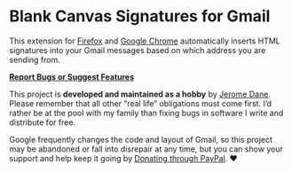 Blank Canvas Signatures for Gmail
============================

This extension for [Firefox](https://addons.mozilla.org/en-US/firefox/addon/blank-canvas-gmail-signatures/) and [Google Chrome](https://chrome.google.com/webstore/detail/ijdoblggemelaimffjccmdbmodlppofd) automatically inserts HTML signatures into your Gmail messages based on which address you are sending from. 

**[Report Bugs or Suggest Features](https://gmailsignatures.uservoice.com/forums/164833)**

This project is **developed and maintained as a hobby** by [Jerome Dane](https://profiles.google.com/JeromeDane). Please remember that all other “real life” obligations must come first. I’d rather be at the pool with my family than fixing bugs in software I write and distribute for free.

Google frequently changes the code and layout of Gmail, so this project may be abandoned or fall into disrepair at any time, but you can show your support and help keep it going by [Donating through PayPal](https://www.paypal.com/cgi-bin/webscr?cmd=_s-xclick&hosted_button_id=B53CJ57ZDZZJC). ♥

